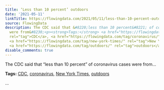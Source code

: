 ```yaml
---
title: ‘Less than 10 percent’ outdoors
date: '2021-05-11'
linkTitle: https://flowingdata.com/2021/05/11/less-than-10-percent-outdoors/
source: FlowingData
description: The CDC said that &#8220;less than 10 percent&#8221; of coronavirus cases
  were from&#8230;<p><strong>Tags:</strong> <a href="https://flowingdata.com/tag/cdc/"
  rel="tag">CDC</a>, <a href="https://flowingdata.com/tag/coronavirus/" rel="tag">coronavirus</a>,
  <a href="https://flowingdata.com/tag/new-york-times/" rel="tag">New York Times</a>,
  <a href="https://flowingdata.com/tag/outdoors/" rel="tag">outdoors</a></p> ...
disable_comments: true
---
```

The CDC said that &#8220;less than 10 percent&#8221; of coronavirus cases were from&#8230;<p><strong>Tags:</strong> <a href="https://flowingdata.com/tag/cdc/" rel="tag">CDC</a>, <a href="https://flowingdata.com/tag/coronavirus/" rel="tag">coronavirus</a>, <a href="https://flowingdata.com/tag/new-york-times/" rel="tag">New York Times</a>, <a href="https://flowingdata.com/tag/outdoors/" rel="tag">outdoors</a></p> ...